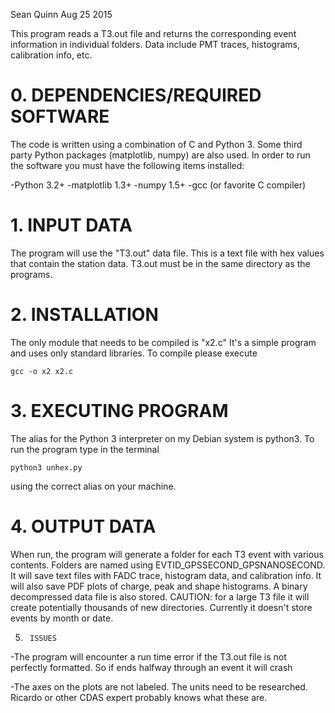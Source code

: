 Sean Quinn
Aug 25 2015

This program reads a T3.out file and returns the corresponding
event information in individual folders. Data include PMT traces, histograms,
calibration info, etc.


# 0. DEPENDENCIES/REQUIRED SOFTWARE

The code is written using a combination of C and Python 3. Some third party
Python packages (matplotlib, numpy) are also used. In order to run 
the software you must have the following items installed:

-Python 3.2+
-matplotlib 1.3+
-numpy 1.5+
-gcc (or favorite C compiler)

# 1. INPUT DATA
	
The program will use the "T3.out" data file. This is a text file with
hex values that contain the station data. T3.out must be in the same
directory as the programs.

# 2. INSTALLATION

The only module that needs to be compiled is "x2.c" It's a simple program and uses
only standard libraries. To compile please execute

```
gcc -o x2 x2.c
```

# 3. EXECUTING PROGRAM

The alias for the Python 3 interpreter on my Debian system is python3. To run the program
type in the terminal

```
python3 unhex.py
```

using the correct alias on your machine.


# 4. OUTPUT DATA

When run, the program will generate a folder for each T3 event with various contents.
Folders are named using EVTID_GPSSECOND_GPSNANOSECOND.
It will save text files with FADC trace, histogram data, and calibration info. It will
also save PDF plots of charge, peak and shape histograms. A binary decompressed data
file is also stored. CAUTION: for a large T3 file it will create potentially thousands of
new directories. Currently it doesn't store events by month or date.

5.		ISSUES

-The program will encounter a run time error if the T3.out file is not perfectly formatted. So if ends halfway through an event it will crash

-The axes on the plots are not labeled. The units need to be researched. Ricardo or other CDAS expert probably knows what these are.
